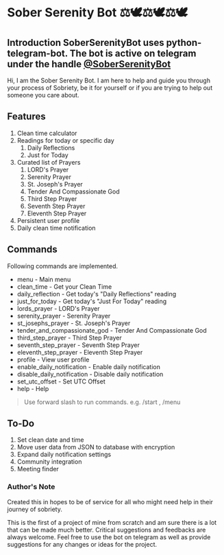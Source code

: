 # Sober Serenity Bot ⚖️🕊⚖️🕊⚖️🕊️
## Introduction SoberSerenityBot uses python-telegram-bot. The bot is active on telegram under the handle [@SoberSerenityBot](https://t.me/SoberSerenityBot)  
  
Hi, I am the Sober Serenity Bot. I am here to help and guide you through your process of Sobriety, be it for yourself or if you are trying to help out someone you care about.   
  
## Features  
1. Clean time calculator  
2. Readings for today or specific day  
   1. Daily Reflections  
   2. Just for Today  
3. Curated list of Prayers  
   1. LORD's Prayer  
   2. Serenity Prayer  
   3. St. Joseph's Prayer  
   4. Tender And Compassionate God  
   5. Third Step Prayer  
   6. Seventh Step Prayer  
   7. Eleventh Step Prayer  
4. Persistent user profile  
5. Daily clean time notification  
  
  
## Commands  
Following commands are implemented.  
  
- menu - Main menu  
- clean_time - Get your Clean Time  
- daily_reflection - Get today's "Daily Reflections" reading  
- just_for_today - Get today's "Just For Today" reading  
- lords_prayer - LORD's Prayer  
- serenity_prayer - Serenity Prayer  
- st_josephs_prayer - St. Joseph's Prayer  
- tender_and_compassionate_god - Tender And Compassionate God  
- third_step_prayer - Third Step Prayer  
- seventh_step_prayer - Seventh Step Prayer  
- eleventh_step_prayer - Eleventh Step Prayer  
- profile - View user profile  
- enable_daily_notification - Enable daily notification  
- disable_daily_notification - Disable daily notification  
- set_utc_offset - Set UTC Offset  
- help - Help    
> Use forward slash to run commands. e.g. /start , /menu  
  
## To-Do  
1. Set clean date and time  
2. Move user data from JSON to database with encryption  
3. Expand daily notification settings  
4. Community integration  
5. Meeting finder  
  
  
### Author's Note  
Created this in hopes to be of service for all who might need help in their journey of sobriety.   
  
This is the first of a project of mine from scratch and am sure there is a lot that can be made much better. Critical suggestions and feedbacks are always welcome. Feel free to use the bot on telegram as well as provide suggestions for any changes or ideas for the project.